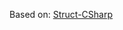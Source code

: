 Based on: [Struct-CSharp](https://github.com/dotnet/sdk/tree/main/template_feed/Microsoft.DotNet.Common.ItemTemplates/content/Struct-CSharp)